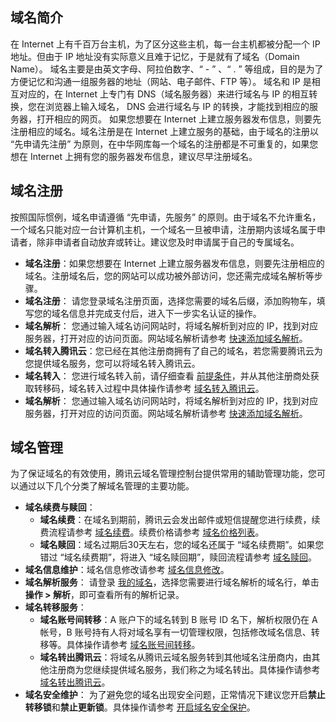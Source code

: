 ﻿## 域名简介
在 Internet 上有千百万台主机，为了区分这些主机，每一台主机都被分配一个 IP 地址。但由于 IP 地址没有实际意义且难于记忆，于是就有了域名（Domain Name）。
域名主要是由英文字母、阿拉伯数字、“ - ” 、“ . ” 等组成，目的是为了方便记忆和沟通一组服务器的地址（网站、电子邮件、FTP 等）。
域名和 IP 是相互对应的，在 Internet 上专门有 DNS（域名服务器）来进行域名与 IP 的相互转换，您在浏览器上输入域名， DNS 会进行域名与 IP 的转换，才能找到相应的服务器，打开相应的网页。
如果您想要在 Internet 上建立服务器发布信息，则要先注册相应的域名。域名注册是在 Internet 上建立服务的基础，由于域名的注册以 “先申请先注册” 为原则，在中华网库每一个域名的注册都是不可重复的，如果您想在 Internet 上拥有您的服务器发布信息，建议尽早注册域名。


## 域名注册
按照国际惯例，域名申请遵循 “先申请，先服务” 的原则。由于域名不允许重名，一个域名只能对应一台计算机主机，一个域名一旦被申请，注册期内该域名属于申请者，除非申请者自动放弃或转让。建议您及时申请属于自己的专属域名。
- **域名注册**：如果您想要在 Internet 上建立服务器发布信息，则要先注册相应的域名。注册域名后，您的网站可以成功被外部访问，您还需完成域名解析等步骤。
 - **域名注册**：
    请您登录域名注册页面，选择您需要的域名后缀，添加购物车，填写您的域名信息并完成支付后，进入下一步实名认证的操作。
 - **域名解析**：
 您通过输入域名访问网站时，将域名解析到对应的 IP，找到对应服务器，打开对应的访问页面。网站域名解析请参考 [快速添加域名解析](https://docs.dnspod.com/dns/5faa06d691e2ca46b29ff43e/)。
- **域名转入腾讯云**：您已经在其他注册商拥有了自己的域名，若您需要腾讯云为您提供域名服务，您可以将域名转入腾讯云。
 - **域名转入**：
    您进行域名转入前，请仔细查看 [前提条件](链接)，并从其他注册商处获取转移码，域名转入过程中具体操作请参考 [域名转入腾讯云](https://intl.cloud.tencent.com/document/product/242/42877)。
 - **域名解析**：
 您通过输入域名访问网站时，将域名解析到对应的 IP，找到对应服务器，打开对应的访问页面。网站域名解析请参考 [快速添加域名解析](https://docs.dnspod.com/dns/5faa06d691e2ca46b29ff43e/)。

## 域名管理
为了保证域名的有效使用，腾讯云域名管理控制台提供常用的辅助管理功能，您可以通过以下几个分类了解域名管理的主要功能。
- **域名续费与赎回**：
   - **域名续费**：在域名到期前，腾讯云会发出邮件或短信提醒您进行续费，续费流程请参考 [域名续费](链接)。续费价格请参考 [域名价格列表](链接)。
   - **域名赎回**：域名过期后30天左右，您的域名还属于 “域名续费期”。如果您错过 “域名续费期”，将进入 “域名赎回期”，赎回流程请参考 [域名赎回](链接)。
- **域名信息维护**：域名信息修改请参考 [域名信息修改](链接)。
- **域名解析服务**：
  请登录 [我的域名](https://console.cloud.tencent.com/domain)，选择您需要进行域名解析的域名行，单击**操作 > 解析**，即可查看所有的解析记录。
- **域名转移服务**：
  - **域名账号间转移**：A 账户下的域名转到 B 账号 ID 名下，解析权限仍在 A 帐号，B 账号持有人将对域名享有一切管理权限，包括修改域名信息、转移等。具体操作请参考 [域名账号间转移](https://intl.cloud.tencent.com/document/product/242/42875)。
  - **域名转出腾讯云**：将域名从腾讯云域名服务转到其他域名注册商内，由其他注册商为您继续提供域名服务，我们称之为域名转出。具体操作请参考 [域名转出腾讯云](https://intl.cloud.tencent.com/document/product/242/42876)。
- **域名安全维护**：
  为了避免您的域名出现安全问题，正常情况下建议您开启**禁止转移锁**和**禁止更新锁**。具体操作请参考 [开启域名安全保护](https://intl.cloud.tencent.com/document/product/242/42864)。

